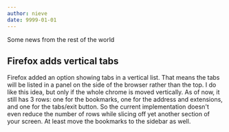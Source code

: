 ```yaml
---
author: nieve
date: 9999-01-01
---
```

Some news from the rest of the world

## Firefox adds vertical tabs

Firefox added an option showing tabs in a vertical list. That means the tabs will be listed in a panel on the side of the browser rather than the top. I do like this idea, but only if the whole chrome is moved vertically. As of now, it still has 3 rows: one for the bookmarks, one for the address and extensions, and one for the tabs/exit button. So the current implementation doesn't even reduce the number of rows while slicing off yet another section of your screen. At least move the bookmarks to the sidebar as well.

## 